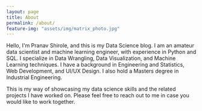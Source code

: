 ```yaml
---
layout: page
title: About
permalink: /about/
feature-img: "assets/img/matrix_photo.jpg"
---
```


Hello, I'm Pranav Shirole, and this is my Data Science blog. I am an amateur data scientist and machine learning engineer, with experience in Python and SQL. I specialize in Data Wrangling, Data Visualization, and Machine Learning techniques. I have a background in Engineering and Statistics, Web Development, and UI/UX Design. I also hold a Masters degree in Industrial Engineering.

This is my way of showcasing my data science skills and the related projects I have worked on. Please feel free to reach out to me in case you would like to work together.
